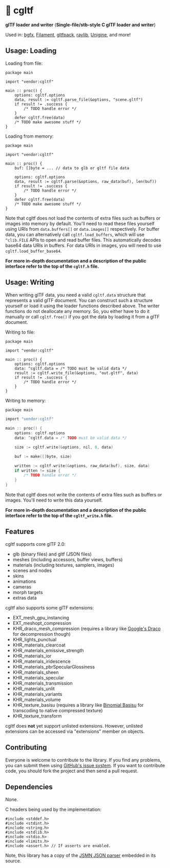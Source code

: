 # :diamond_shape_with_a_dot_inside: cgltf
**glTF loader and writer**
(**Single-file/stb-style C glTF loader and writer**)

Used in: [bgfx](https://github.com/bkaradzic/bgfx), [Filament](https://github.com/google/filament), [gltfpack](https://github.com/zeux/meshoptimizer/tree/master/gltf), [raylib](https://github.com/raysan5/raylib), [Unigine](https://developer.unigine.com/en/docs/2.14.1/third_party?rlang=cpp#cgltf), and more!

## Usage: Loading
Loading from file:
```odin
package main

import "vendor:cgltf"

main :: proc() {
	options: cgltf.options
	data, result := cgltf.parse_file(&options, "scene.gltf")
	if result != .success {
		/* TODO handle error */
	}
	defer cgltf.free(data)
	/* TODO make awesome stuff */
}
```

Loading from memory:
```odin
package main

import "vendor:cgltf"

main :: proc() {
	buf: []byte = ... // data to glb or gltf file data

	options: cgltf.options
	data, result := cgltf.parse(&options, raw_data(buf), len(buf))
	if result != .success {
		/* TODO handle error */
	}
	defer cgltf.free(data)
	/* TODO make awesome stuff */
}
```


Note that cgltf does not load the contents of extra files such as buffers or images into memory by default. You'll need to read these files yourself using URIs from `data.buffers[]` or `data.images[]` respectively.
For buffer data, you can alternatively call `cgltf.load_buffers`, which will use `^clib.FILE` APIs to open and read buffer files. This automatically decodes base64 data URIs in buffers. For data URIs in images, you will need to use `cgltf.load_buffer_base64`.

**For more in-depth documentation and a description of the public interface refer to the top of the `cgltf.h` file.**

## Usage: Writing
When writing glTF data, you need a valid `cgltf.data` structure that represents a valid glTF document. You can construct such a structure yourself or load it using the loader functions described above. The writer functions do not deallocate any memory. So, you either have to do it manually or call `cgltf.free()` if you got the data by loading it from a glTF document.

Writing to file:
```odin
package main

import "vendor:cgltf"

main :: proc() {
	options: cgltf.options
	data: ^cgltf.data = /* TODO must be valid data */
	result := cgltf.write_file(&options, "out.gltf", data)
	if result != .success {
		/* TODO handle error */
	}
}
```

Writing to memory:
```c
package main

import "vendor:cgltf"

main :: proc() {
	options: cgltf.options
	data: ^cgltf.data = /* TODO must be valid data */

	size := cgltf.write(&options, nil, 0, data)

	buf := make([]byte, size)

	written := cgltf.write(&options, raw_data(buf), size, data)
	if written != size {
		/* TODO handle error */
	}
}
```

Note that cgltf does not write the contents of extra files such as buffers or images. You'll need to write this data yourself.

**For more in-depth documentation and a description of the public interface refer to the top of the `cgltf_write.h` file.**


## Features
cgltf supports core glTF 2.0:
- glb (binary files) and gltf (JSON files)
- meshes (including accessors, buffer views, buffers)
- materials (including textures, samplers, images)
- scenes and nodes
- skins
- animations
- cameras
- morph targets
- extras data

cgltf also supports some glTF extensions:
- EXT_mesh_gpu_instancing
- EXT_meshopt_compression
- KHR_draco_mesh_compression (requires a library like [Google's Draco](https://github.com/google/draco) for decompression though)
- KHR_lights_punctual
- KHR_materials_clearcoat
- KHR_materials_emissive_strength
- KHR_materials_ior
- KHR_materials_iridescence
- KHR_materials_pbrSpecularGlossiness
- KHR_materials_sheen
- KHR_materials_specular
- KHR_materials_transmission
- KHR_materials_unlit
- KHR_materials_variants
- KHR_materials_volume
- KHR_texture_basisu (requires a library like [Binomial Basisu](https://github.com/BinomialLLC/basis_universal) for transcoding to native compressed texture)
- KHR_texture_transform

cgltf does **not** yet support unlisted extensions. However, unlisted extensions can be accessed via "extensions" member on objects.

## Contributing
Everyone is welcome to contribute to the library. If you find any problems, you can submit them using [GitHub's issue system](https://github.com/jkuhlmann/cgltf/issues). If you want to contribute code, you should fork the project and then send a pull request.


## Dependencies
None.

C headers being used by the implementation:
```
#include <stddef.h>
#include <stdint.h>
#include <string.h>
#include <stdlib.h>
#include <stdio.h>
#include <limits.h>
#include <assert.h> // If asserts are enabled.
```

Note, this library has a copy of the [JSMN JSON parser](https://github.com/zserge/jsmn) embedded in its source.
